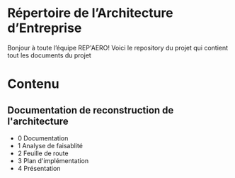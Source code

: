 # Répertoire de l’Architecture d’Entreprise
Bonjour à toute l’équipe REP'AERO!
Voici le repository du projet qui contient tout les documents du projet
# Contenu
## Documentation de reconstruction de l'architecture
- 0 Documentation
- 1 Analyse de faisablité
- 2 Feuille de route
- 3 Plan d'implémentation
- 4 Présentation

